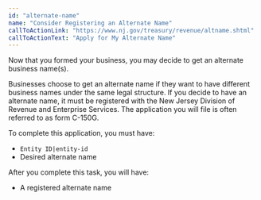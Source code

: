 ```yaml
---
id: "alternate-name"
name: "Consider Registering an Alternate Name"
callToActionLink: "https://www.nj.gov/treasury/revenue/altname.shtml"
callToActionText: "Apply for My Alternate Name"
---
```

Now that you formed your business, you may decide to get an alternate business name(s). 

Businesses choose to get an alternate name if they want to have different business names under the same legal structure. If you decide to have an alternate name, it must be registered with the New Jersey Division of Revenue and Enterprise Services. The application you will file is often referred to as form C-150G.

To complete this application, you must have:
- `Entity ID|entity-id`
- Desired alternate name

After you complete this task, you will have:
- A registered alternate name
